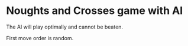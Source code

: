 # Noughts and Crosses game with AI

The AI will play optimally and cannot be beaten.

First move order is random.
